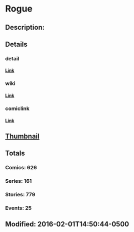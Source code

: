 # Rogue
## Description: 
## Details
### detail
#### [Link](http://marvel.com/comics/characters/1009546/rogue?utm_campaign=apiRef&utm_source=225578a89fc76f3d20fbffda5d17a88d)
### wiki
#### [Link](http://marvel.com/universe/Rogue?utm_campaign=apiRef&utm_source=225578a89fc76f3d20fbffda5d17a88d)
### comiclink
#### [Link](http://marvel.com/comics/characters/1009546/rogue?utm_campaign=apiRef&utm_source=225578a89fc76f3d20fbffda5d17a88d)
## [Thumbnail](http://i.annihil.us/u/prod/marvel/i/mg/3/10/5112d84e2166c.jpg)
## Totals
### Comics: 626
### Series: 161
### Stories: 779
### Events: 25
## Modified: 2016-02-01T14:50:44-0500